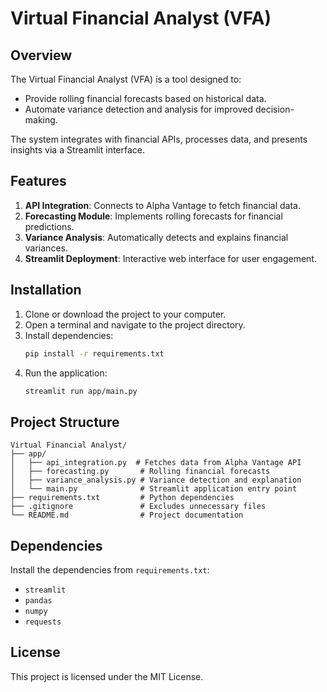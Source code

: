 # Virtual Financial Analyst (VFA)

## Overview
The Virtual Financial Analyst (VFA) is a tool designed to:
- Provide rolling financial forecasts based on historical data.
- Automate variance detection and analysis for improved decision-making.

The system integrates with financial APIs, processes data, and presents insights via a Streamlit interface.

## Features
1. **API Integration**: Connects to Alpha Vantage to fetch financial data.
2. **Forecasting Module**: Implements rolling forecasts for financial predictions.
3. **Variance Analysis**: Automatically detects and explains financial variances.
4. **Streamlit Deployment**: Interactive web interface for user engagement.

## Installation
1. Clone or download the project to your computer.
2. Open a terminal and navigate to the project directory.
3. Install dependencies:
   ```bash
   pip install -r requirements.txt
   ```
4. Run the application:
   ```bash
   streamlit run app/main.py
   ```

## Project Structure
```plaintext
Virtual Financial Analyst/
├── app/
│   ├── api_integration.py  # Fetches data from Alpha Vantage API
│   ├── forecasting.py       # Rolling financial forecasts
│   ├── variance_analysis.py # Variance detection and explanation
│   └── main.py              # Streamlit application entry point
├── requirements.txt         # Python dependencies
├── .gitignore               # Excludes unnecessary files
└── README.md                # Project documentation
```

## Dependencies
Install the dependencies from `requirements.txt`:
- `streamlit`
- `pandas`
- `numpy`
- `requests`

## License
This project is licensed under the MIT License.